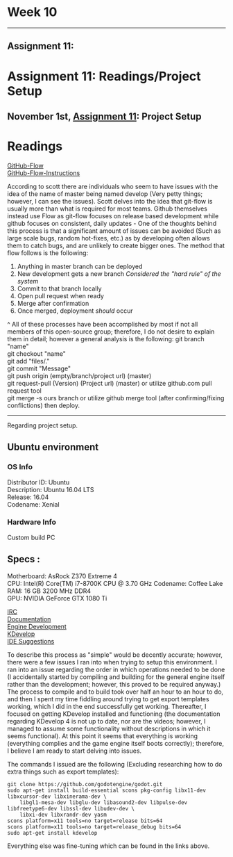 # Week 10
---
## Assignment 11:

# Assignment 11: Readings/Project Setup

## November 1st, [Assignment 11](http://www.compsci.hunter.cuny.edu/~sweiss/course_materials/cs_ossd/assignments/assignment_11_project_setup.pdf): Project Setup

# Readings
[GitHub-Flow](http://scottchacon.com/2011/08/31/github-flow.html)   
[GitHub-Flow-Instructions](https://help.github.com/articles/github-flow/)

According to scott there are individuals who seem to have issues with the idea of the name of master being named develop (Very petty things; however, I can see the issues). Scott delves into the idea that git-flow is usually more than what is required for most teams. Github themselves instead use Flow as git-flow focuses on release based development while github focuses on consistent, daily updates - One of the thoughts behind this process is that a significant amount of issues can be avoided (Such as large scale bugs, random hot-fixes, etc.) as by developing often allows them to catch bugs, and are unlikely to create bigger ones. The method that flow follows is the following:
1) Anything in master branch can be deployed
2) New development gets a new branch *Considered the "hard rule" of the system*
3) Commit to that branch locally
4) Open pull request when ready
5) Merge after confirmation
6) Once merged, deployment _should_ occur

^ All of these processes have been accomplished by most if not all members of this open-source group; therefore, I do not desire to explain them in detail; however a general analysis is the following:
git branch "name"  
git checkout "name"  
git add "files/."  
git commit "Message"  
git push origin (empty/branch/project url) (master)  
git request-pull (Version) (Project url) (master) or utilize github.com pull request tool  
git merge -s ours branch or utilize github merge tool (after confirming/fixing conflictions)
then deploy.  

-------------------------------------------------------------------------------------------------------------------------------------

Regarding project setup.

## Ubuntu environment
### OS Info  
Distributor ID:	Ubuntu  
Description:	Ubuntu 16.04 LTS  
Release:	16.04  
Codename: Xenial   

### Hardware Info
Custom build PC  
## Specs :  
Motherboard: AsRock Z370 Extreme 4  
CPU: Intel(R) Core(TM) i7-8700K CPU @ 3.70 GHz Codename: Coffee Lake  
RAM: 16 GB 3200 MHz DDR4   
GPU: NVIDIA GeForce GTX 1080 Ti  


[IRC](https://webchat.freenode.net/?channels=godotengine)  
[Documentation](https://docs.godotengine.org/en/3.0/)  
[Engine Development](https://docs.godotengine.org/en/latest/development/cpp/introduction_to_godot_development.html)   
[KDevelop](https://www.kdevelop.org/download)  
[IDE Suggestions](https://docs.godotengine.org/en/3.0/development/cpp/configuring_an_ide.html)  

To describe this process as "simple" would be decently accurate; however, there were a few issues I ran into when trying to setup this environment. I ran into an issue regarding the order in which operations needed to be done (I accidentally started by compiling and building for the general engine itself rather than the development; however, this proved to be required anyway.) The process to compile and to build took over half an hour to an hour to do, and then I spent my time fiddling around trying to get export templates working, which I did in the end successfully get working. Thereafter, I focused on getting KDevelop installed and functioning (the documentation regarding KDevelop 4 is not up to date, nor are the videos; however, I managed to assume some functionality without descriptions in which it seems functional). At this point it seems that everything is working (everything complies and the game engine itself boots correctly); therefore, I believe I am ready to start delving into issues. 

The commands I issued are the following (Excluding researching how to do extra things such as export templates):
```
git clone https://github.com/godotengine/godot.git  
sudo apt-get install build-essential scons pkg-config libx11-dev libxcursor-dev libxinerama-dev \
    libgl1-mesa-dev libglu-dev libasound2-dev libpulse-dev libfreetype6-dev libssl-dev libudev-dev \
    libxi-dev libxrandr-dev yasm  
scons platform=x11 tools=no target=release bits=64   
scons platform=x11 tools=no target=release_debug bits=64   
sudo apt-get install kdevelop
```

Everything else was fine-tuning which can be found in the links above.





